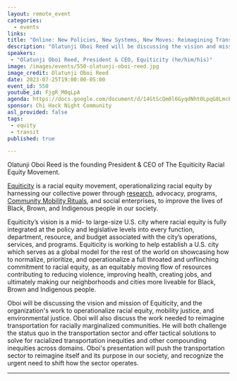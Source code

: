 ```yaml
---
layout: remote_event
categories:
  - events
links: 
title: "Online: New Policies, New Systems, New Moves: Reimagining Transportation for Racially Marginalized Communities"
description: "Olatunji Oboi Reed will be discussing the vision and mission of Equiticity, and the organization's work to operationalize racial equity, mobility justice, and environmental justice. Oboi will also discuss the work needed to reimagine transportation for racially marginalized communities. He will both challenge the status quo in  the transportation sector and offer tactical solutions to solve for racialized transportation inequities and other compounding inequities across domains. Oboi's presentation will push the transportation sector to reimagine itself and its purpose in our society, and recognize the urgent need to shift how the sector operates."
speakers:
 - "Olatunji Oboi Reed, President & CEO, Equiticity (he/him/his)"
image: /images/events/550-olatunji-oboi-reed.jpg
image_credit: Olatunji Oboi Reed
date: 2023-07-25T19:00:00-05:00
event_id: 550
youtube_id: FjgR_M0qLpA
agenda: https://docs.google.com/document/d/14GtScQm0l6GyqdNht0LpqG8LmcEF7i3COjNJ06PaTj8/edit#
sponsor: Chi Hack Night Community
asl_provided: false
tags: 
 - equity
 - transit
published: true

---
```

Olatunji Oboi Reed is the founding President & CEO of The Equiticity Racial Equity Movement. 

[Equiticity](http://equiticity.org/) is a racial equity movement, operationalizing racial equity by harnessing our collective power through [research](https://www.equiticity.org/research), advocacy, programs, [Community Mobility Rituals](https://youtu.be/6dCwO8xJJSA), and social enterprises, to improve the lives of Black, Brown, and Indigenous people in our society.

Equiticity’s vision is a mid- to large-size U.S. city where racial equity is fully integrated at the policy and legislative levels into every function, department, resource, and budget associated with the city’s operations, services, and programs. Equiticity is working to help establish a U.S. city which serves as a global model for the rest of the world on showcasing how to normalize, prioritize, and operationalize a full throated and unflinching commitment to racial equity, as an equitably moving flow of resources contributing to reducing violence, improving health, creating jobs, and ultimately making our neighborhoods and cities more liveable for Black, Brown and Indigenous people.

Oboi will be discussing the vision and mission of Equiticity, and the organization's work to operationalize racial equity, mobility justice, and environmental justice. Oboi will also discuss the work needed to reimagine transportation for racially marginalized communities. He will both challenge the status quo in the transportation sector and offer tactical solutions to solve for racialized transportation inequities and other compounding inequities across domains. Oboi's presentation will push the transportation sector to reimagine itself and its purpose in our society, and recognize the urgent need to shift how the sector operates. 

---
